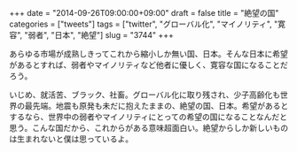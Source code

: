 +++
date = "2014-09-26T09:00:00+09:00"
draft = false
title = "絶望の国"
categories = ["tweets"]
tags = ["twitter", "グローバル化", "マイノリティ", "寛容", "弱者", "日本", "絶望"]
slug = "3744"
+++

あらゆる市場が成熟しきってこれから縮小しか無い国、日本。そんな日本に希望があるとすれば、弱者やマイノリティなど他者に優しく、寛容な国になることだろう。

いじめ、就活苦、ブラック、社畜。グローバル化に取り残され、少子高齢化も世界の最先端。地震も原発も未だに抱えたままの、絶望の国、日本。希望があるとするなら、世界中の弱者やマイノリティにとっての希望の国になることなんだと思う。こんな国だから、これからがある意味超面白い。絶望からしか新しいものは生まれないと僕は思っているよ。

